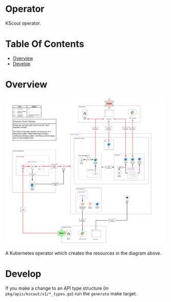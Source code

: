# Operator
KScout operator.

# Table Of Contents
- [Overview](#overview)
- [Develop](#develop)

# Overview
![Temporary cluster topology diagram](/CD-Design-Temp-Cluster-Topology.jpg)

A Kubernetes operator which creates the resources in the diagram above.

# Develop
If you make a change to an API type structure 
(in `pkg/apis/kscout/v1/*_types.go`) run the `generate` make target.

